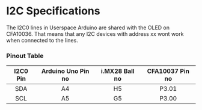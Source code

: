 # I2C Specifications

The I2C0 lines in Userspace Arduino are shared with the OLED on CFA10036. That means that any I2C devices with address xx wont work when connected to the lines.

### Pinout Table

| I2C0 Pin | Arduino Uno Pin no | i.MX28 Ball no | CFA10037 Pin no |
| :--: | :--: | :--: |  :--: |
| SDA |  A4  |  H5  | P3.01 |
| SCL |  A5  |  G5  | P3.00 |
